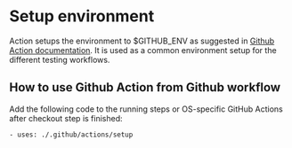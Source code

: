 # Setup environment

Action setups the environment to $GITHUB_ENV as suggested in
[Github Action documentation](https://docs.github.com/en/actions/reference/workflow-commands-for-github-actions#setting-an-environment-variable).
It is used as a common environment setup for the different testing workflows.

## How to use Github Action from Github workflow

Add the following code to the running steps or OS-specific GitHub Actions after
checkout step is finished:
```
- uses: ./.github/actions/setup
```
